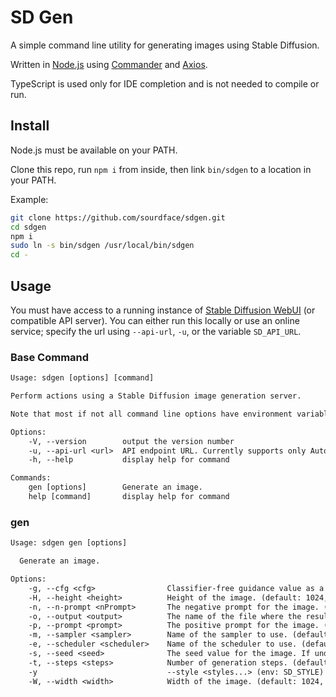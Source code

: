# SD Gen

A simple command line utility for generating images using Stable Diffusion.

Written in [Node.js](https://nodejs.org) using [Commander](https://www.npmjs.com/package/commander) and [Axios](https://www.npmjs.com/package/axios).

TypeScript is used only for IDE completion and is not needed to compile or run.

## Install

Node.js must be available on your PATH.

Clone this repo, run `npm i` from inside, then link `bin/sdgen` to a location in your PATH.

Example:

```bash
git clone https://github.com/sourdface/sdgen.git
cd sdgen
npm i
sudo ln -s bin/sdgen /usr/local/bin/sdgen
cd -
```

## Usage

You must have access to a running instance of [Stable Diffusion WebUI](https://github.com/AUTOMATIC1111/stable-diffusion-webui) (or compatible API server). You can either run this locally or use an online service; specify the url using `--api-url`, `-u`, or the variable `SD_API_URL`.

### Base Command

```txt
Usage: sdgen [options] [command]

Perform actions using a Stable Diffusion image generation server.

Note that most if not all command line options have environment variable equivalents.

Options:
    -V, --version        output the version number
    -u, --api-url <url>  API endpoint URL. Currently supports only Automatic1111 Web UI. (default: "http://localhost:7860", env: SD_API_URL)
    -h, --help           display help for command

Commands:
    gen [options]        Generate an image.
    help [command]       display help for command
```

### gen

```txt
Usage: sdgen gen [options]

  Generate an image.

Options:
    -g, --cfg <cfg>                Classifier-free guidance value as a float. (default: 7.5, env: SD_CFG)
    -H, --height <height>          Height of the image. (default: 1024, env: SD_HEIGHT)
    -n, --n-prompt <nPrompt>       The negative prompt for the image. (env: SD_N_PROMPT)
    -o, --output <output>          The name of the file where the resulting image will be stored. This MUST end with '.png'. The substring '[HASH]' will be replaced with a hash value for the image. (default: "[HASH].png", env: SD_OUTPUT)
    -p, --prompt <prompt>          The positive prompt for the image. (env: SD_PROMPT)
    -m, --sampler <sampler>        Name of the sampler to use. (default: "Euler", env: SD_SAMPLER)
    -e, --scheduler <scheduler>    Name of the scheduler to use. (default: "Simple", env: SD_SCHEDULER)
    -s, --seed <seed>              The seed value for the image. If undefgined, -1, or an empty string is given, then a random value will be used. (default: -1, env: SD_SEED)
    -t, --steps <steps>            Number of generation steps. (default: 20, env: SD_STEPS)
    -y                             --style <styles...> (env: SD_STYLE)
    -W, --width <width>            Width of the image. (default: 1024, env: SD_WIDTH)   -h, --help                     display help for command
```
